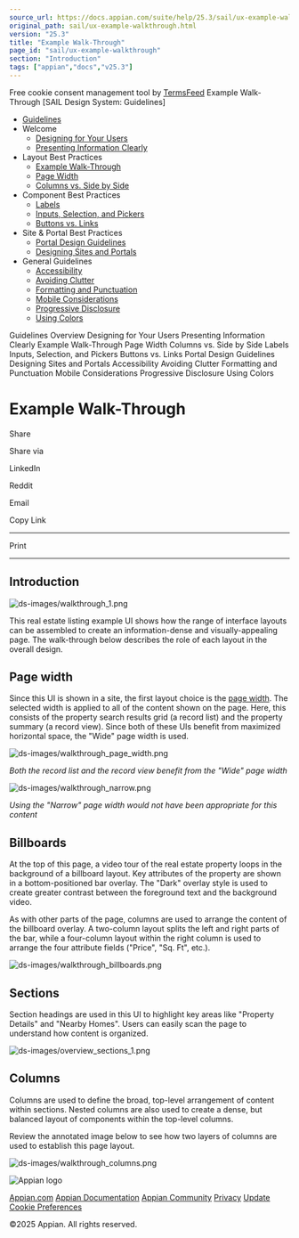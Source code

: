 ```yaml
---
source_url: https://docs.appian.com/suite/help/25.3/sail/ux-example-walkthrough.html
original_path: sail/ux-example-walkthrough.html
version: "25.3"
title: "Example Walk-Through"
page_id: "sail/ux-example-walkthrough"
section: "Introduction"
tags: ["appian","docs","v25.3"]
---
```



Free cookie consent management tool by [TermsFeed](https://www.termsfeed.com/) Example Walk-Through \[SAIL Design System: Guidelines\]

-   [Guidelines](/suite/help/25.3/sail/guidance.html)
-   Welcome
    -   [Designing for Your Users](/suite/help/25.3/sail/ux-designing-for-your-users.html)
    -   [Presenting Information Clearly](/suite/help/25.3/sail/ux-presenting-information-clearly.html)
-   Layout Best Practices
    -   [Example Walk-Through](#)
    -   [Page Width](/suite/help/25.3/sail/ux-page-width.html)
    -   [Columns vs. Side by Side](/suite/help/25.3/sail/ux-columns-and-side-by-side.html)
-   Component Best Practices
    -   [Labels](/suite/help/25.3/sail/ux-labels.html)
    -   [Inputs, Selection, and Pickers](/suite/help/25.3/sail/ux-inputs.html)
    -   [Buttons vs. Links](/suite/help/25.3/sail/ux-buttons-vs-links.html)
-   Site & Portal Best Practices
    -   [Portal Design Guidelines](/suite/help/25.3/sail/ux-portals.html)
    -   [Designing Sites and Portals](/suite/help/25.3/sail/ux-site-branding.html)
-   General Guidelines
    -   [Accessibility](/suite/help/25.3/sail/ux-accessibility.html)
    -   [Avoiding Clutter](/suite/help/25.3/sail/ux-avoiding-clutter.html)
    -   [Formatting and Punctuation](/suite/help/25.3/sail/ux-formatting-and-punctuation.html)
    -   [Mobile Considerations](/suite/help/25.3/sail/ux-mobile-considerations.html)
    -   [Progressive Disclosure](/suite/help/25.3/sail/ux-progressive-disclosure.html)
    -   [Using Colors](/suite/help/25.3/sail/ux-color-overview.html)

Guidelines Overview Designing for Your Users Presenting Information Clearly Example Walk-Through Page Width Columns vs. Side by Side Labels Inputs, Selection, and Pickers Buttons vs. Links Portal Design Guidelines Designing Sites and Portals Accessibility Avoiding Clutter Formatting and Punctuation Mobile Considerations Progressive Disclosure Using Colors

# Example Walk-Through

Share

Share via

LinkedIn

Reddit

Email

Copy Link

* * *

Print

* * *

## Introduction

![ds-images/walkthrough_1.png](ds-images/walkthrough_1.png)

This real estate listing example UI shows how the range of interface layouts can be assembled to create an information-dense and visually-appealing page. The walk-through below describes the role of each layout in the overall design.

## Page width

Since this UI is shown in a site, the first layout choice is the [page width](../sites_object.html#add-a-page). The selected width is applied to all of the content shown on the page. Here, this consists of the property search results grid (a record list) and the property summary (a record view). Since both of these UIs benefit from maximized horizontal space, the "Wide" page width is used.

![ds-images/walkthrough_page_width.png](ds-images/walkthrough_page_width.png)

_Both the record list and the record view benefit from the "Wide" page width_

![ds-images/walkthrough_narrow.png](ds-images/walkthrough_narrow.png)

_Using the "Narrow" page width would not have been appropriate for this content_

## Billboards

At the top of this page, a video tour of the real estate property loops in the background of a billboard layout. Key attributes of the property are shown in a bottom-positioned bar overlay. The "Dark" overlay style is used to create greater contrast between the foreground text and the background video.

As with other parts of the page, columns are used to arrange the content of the billboard overlay. A two-column layout splits the left and right parts of the bar, while a four-column layout within the right column is used to arrange the four attribute fields ("Price", "Sq. Ft", etc.).

![ds-images/walkthrough_billboards.png](ds-images/walkthrough_billboards.png)

## Sections

Section headings are used in this UI to highlight key areas like "Property Details" and "Nearby Homes". Users can easily scan the page to understand how content is organized.

![ds-images/overview_sections_1.png](ds-images/overview_sections_1.png)

## Columns

Columns are used to define the broad, top-level arrangement of content within sections. Nested columns are also used to create a dense, but balanced layout of components within the top-level columns.

Review the annotated image below to see how two layers of columns are used to establish this page layout.

![ds-images/walkthrough_columns.png](ds-images/walkthrough_columns.png)

![Appian logo](../images/design-sys/logo-appian-white-rebrand.svg)

[Appian.com](https://www.appian.com/) [Appian Documentation](/suite/help/25.3/) [Appian Community](https://community.appian.com) [Privacy](https://appian.com/legal/privacy-information.html) [Update Cookie Preferences](#)
 

©2025 Appian. All rights reserved.